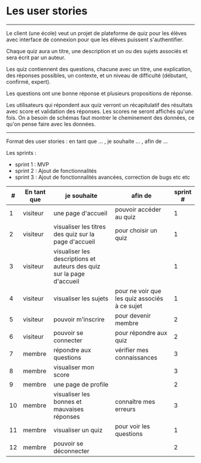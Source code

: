 # Les user stories

---

Le client (une école) veut un projet de plateforme de quiz pour les élèves avec interface de connexion pour que les élèves puissent s'authentifier.

Chaque quiz aura un titre, une description et un ou des sujets associés et sera écrit par un auteur.

Les quiz contiennent des questions, chacune avec un titre, une explication, des réponses possibles, un contexte, et un niveau de difficulté (débutant, confirmé, expert).

Les questions ont une bonne réponse et plusieurs propositions de réponse.

Les utilisateurs qui répondent aux quiz verront un récapitulatif des résultats avec score et validation des réponses. Les scores ne seront affichés qu'une fois.
On a besoin de schémas faut montrer le cheminement des données, ce qu'on pense faire avec les données.

---

Format des user stories : en tant que ... , je souhaite ... , afin de ...

Les sprints :

- sprint 1 : MVP
- sprint 2 : Ajout de fonctionnalités
- sprint 3 : Ajout de fonctionnalités avancées, correction de bugs etc etc

| # | En tant que | je souhaite | afin de | sprint # |
| --- | --- | --- | --- | --- |
| 1 | visiteur | une page d'accueil | pouvoir accéder au quiz | 1 |
| 2 | visiteur | visualiser les titres des quiz sur la page d'accueil | pour choisir un quiz | 1 |
| 3 | visiteur | visualiser les descriptions et auteurs des quiz sur la page d'accueil |  | 1 |
| 4 | visiteur | visualiser les sujets | pour ne voir que les quiz associés à ce sujet  | 1 |
| 5 | visiteur | pouvoir m'inscrire | pour devenir membre  | 2 |
| 6 | visiteur | pouvoir se connecter | pour répondre aux quiz  | 2 |
| 7 | membre | répondre aux questions | vérifier mes connaissances  | 3 |
| 8 | membre | visualiser mon score |  | 3 |
| 9 | membre | une page de profile |  | 2 |
| 10 | membre | visualiser les bonnes et mauvaises réponses | connaître mes erreurs  | 3 |
| 11 | membre | visualiser un quiz | pour voir les questions  | 1 |
| 12 | membre | pouvoir se déconnecter |  | 2 |
